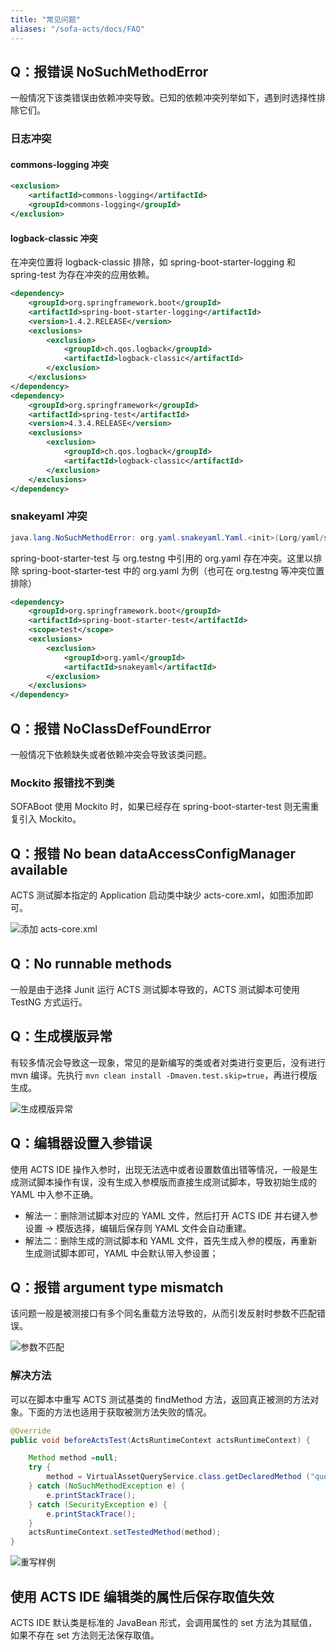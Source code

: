 ```yaml
---
title: "常见问题"
aliases: "/sofa-acts/docs/FAQ"
---
```


## Q：报错误 NoSuchMethodError

一般情况下该类错误由依赖冲突导致。已知的依赖冲突列举如下，遇到时选择性排除它们。

### 日志冲突

#### commons-logging 冲突

```xml
<exclusion>
    <artifactId>commons-logging</artifactId>
    <groupId>commons-logging</groupId>
</exclusion>
```

#### logback-classic 冲突

在冲突位置将 logback-classic 排除，如 spring-boot-starter-logging 和 spring-test 为存在冲突的应用依赖。

```xml
<dependency>
    <groupId>org.springframework.boot</groupId>
    <artifactId>spring-boot-starter-logging</artifactId>
    <version>1.4.2.RELEASE</version>
    <exclusions>
        <exclusion>
            <groupId>ch.qos.logback</groupId>
            <artifactId>logback-classic</artifactId>
        </exclusion>
    </exclusions>
</dependency>
<dependency>
    <groupId>org.springframework</groupId>
    <artifactId>spring-test</artifactId>
    <version>4.3.4.RELEASE</version>
    <exclusions>
        <exclusion>
            <groupId>ch.qos.logback</groupId>
            <artifactId>logback-classic</artifactId>
        </exclusion>
    </exclusions>
</dependency>
```

### snakeyaml 冲突

```java
java.lang.NoSuchMethodError: org.yaml.snakeyaml.Yaml.<init>(Lorg/yaml/snakeyaml/constructor/BaseConstructor;)V
```

spring-boot-starter-test 与 org.testng 中引用的 org.yaml 存在冲突。这里以排除 spring-boot-starter-test 中的 org.yaml 为例（也可在 org.testng 等冲突位置排除）

```xml
<dependency>
    <groupId>org.springframework.boot</groupId>
    <artifactId>spring-boot-starter-test</artifactId>
    <scope>test</scope>
    <exclusions>
        <exclusion>
            <groupId>org.yaml</groupId>
            <artifactId>snakeyaml</artifactId>
        </exclusion>
    </exclusions>
</dependency>
```

## Q：报错 NoClassDefFoundError

一般情况下依赖缺失或者依赖冲突会导致该类问题。

### Mockito 报错找不到类

SOFABoot 使用 Mockito 时，如果已经存在 spring-boot-starter-test 则无需重复引入 Mockito。

## Q：报错 No bean dataAccessConfigManager available

ACTS 测试脚本指定的 Application 启动类中缺少 acts-core.xml，如图添加即可。

![添加 acts-core.xml](add-acts-core-xml.png)

## Q：No runnable methods

一般是由于选择 Junit 运行 ACTS 测试脚本导致的，ACTS 测试脚本可使用 TestNG 方式运行。

## Q：生成模版异常

有较多情况会导致这一现象，常见的是新编写的类或者对类进行变更后，没有进行 mvn 编译。先执行 `mvn clean install -Dmaven.test.skip=true`，再进行模版生成。

![生成模版异常](generation-error.png)

## Q：编辑器设置入参错误

使用 ACTS IDE 操作入参时，出现无法选中或者设置数值出错等情况，一般是生成测试脚本操作有误，没有生成入参模版而直接生成测试脚本，导致初始生成的 YAML 中入参不正确。

- 解法一：删除测试脚本对应的 YAML 文件，然后打开 ACTS IDE 并右键入参设置 -> 模版选择，编辑后保存则 YAML 文件会自动重建。
- 解法二：删除生成的测试脚本和 YAML 文件，首先生成入参的模版，再重新生成测试脚本即可，YAML 中会默认带入参设置；

## Q：报错 argument type mismatch

该问题一般是被测接口有多个同名重载方法导致的，从而引发反射时参数不匹配错误。

![参数不匹配](argument-type-mismatch.png)

### 解决方法

可以在脚本中重写 ACTS 测试基类的 findMethod 方法，返回真正被测的方法对象。下面的方法也适用于获取被测方法失败的情况。

```java
@Override
public void beforeActsTest(ActsRuntimeContext actsRuntimeContext) {

    Method method =null;
    try {
        method = VirtualAssetQueryService.class.getDeclaredMethod ("query", QueryVirtualAssetListParam.class);
    } catch (NoSuchMethodException e) {
        e.printStackTrace();
    } catch (SecurityException e) {
        e.printStackTrace();
    }
    actsRuntimeContext.setTestedMethod(method);
}
```

![重写样例](sample.png)

## 使用 ACTS IDE 编辑类的属性后保存取值失效

ACTS IDE 默认类是标准的 JavaBean 形式，会调用属性的 set 方法为其赋值，如果不存在 set 方法则无法保存取值。
